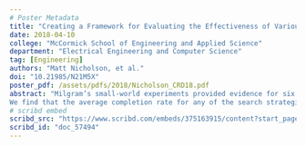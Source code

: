 ```yaml
---
# Poster Metadata
title: "Creating a Framework for Evaluating the Effectiveness of Various Search Strategies in the Small-World Phenomenon"
date: 2018-04-10
college: "McCormick School of Engineering and Applied Science"
department: "Electrical Engineering and Computer Science"
tag: [Engineering]
authors: "Matt Nicholson, et al."
doi: "10.21985/N21M5X"
poster_pdf: /assets/pdfs/2018/Nicholson_CRD18.pdf
abstract: "Milgram’s small-world experiments provided evidence for six degrees of separation, only a chain of five contacts separates any two random people. In theory, this small-world phenomenon is prevalent from a network structure perspective. However, empirical evidence shows that successful message chains are occasional, and the length of message chains are longer than the expected shortest path length. In this project, we construct a “null model” in order to examine how participants’ search strategies impact both the rate at which messages are successful routed and the length of these resulting paths. Using an agent-based modeling approach, we simulate different message routing situations based on the implementation of four different search strategies (i.e., random, memory, identity, and social search) on a network derived from students in a Northwestern University course entitled Collaborative Leadership and Decision Making.
We find that the average completion rate for any of the search strategies differs in a statistically significant way from every other search strategy. The social search actually performs worse than if the message had traversed the network in a random walk. Additionally, results show a wide spread in the observed path length for each search strategy. Identity and social searches seemed the most effective for finding short paths, though it is possible that this is an artifact of the relative lack of messages completed overall. As a result, we conclude that simple search strategies may not be sufficient in explaining the empirical result, and that there is likely a more complex interaction taking place. Further, we see a disconnect between completion rate and observed path length, which suggests that many messages may fail to reach their targets as a result of network congestion."
# scribd embed
scribd_src: "https://www.scribd.com/embeds/375163915/content?start_page=1&view_mode=scroll&access_key=key-SXZPn1iKMJGCOvYmHCOy&show_recommendations=true"
scribd_id: "doc_57494"
---
```

